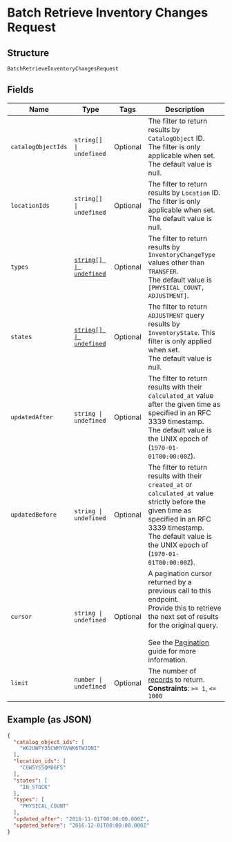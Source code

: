 
# Batch Retrieve Inventory Changes Request

## Structure

`BatchRetrieveInventoryChangesRequest`

## Fields

| Name | Type | Tags | Description |
|  --- | --- | --- | --- |
| `catalogObjectIds` | `string[] \| undefined` | Optional | The filter to return results by `CatalogObject` ID.<br>The filter is only applicable when set. The default value is null. |
| `locationIds` | `string[] \| undefined` | Optional | The filter to return results by `Location` ID.<br>The filter is only applicable when set. The default value is null. |
| `types` | [`string[] \| undefined`](../../doc/models/inventory-change-type.md) | Optional | The filter to return results by `InventoryChangeType` values other than `TRANSFER`.<br>The default value is `[PHYSICAL_COUNT, ADJUSTMENT]`. |
| `states` | [`string[] \| undefined`](../../doc/models/inventory-state.md) | Optional | The filter to return `ADJUSTMENT` query results by<br>`InventoryState`. This filter is only applied when set.<br>The default value is null. |
| `updatedAfter` | `string \| undefined` | Optional | The filter to return results with their `calculated_at` value<br>after the given time as specified in an RFC 3339 timestamp.<br>The default value is the UNIX epoch of (`1970-01-01T00:00:00Z`). |
| `updatedBefore` | `string \| undefined` | Optional | The filter to return results with their `created_at` or `calculated_at` value<br>strictly before the given time as specified in an RFC 3339 timestamp.<br>The default value is the UNIX epoch of (`1970-01-01T00:00:00Z`). |
| `cursor` | `string \| undefined` | Optional | A pagination cursor returned by a previous call to this endpoint.<br>Provide this to retrieve the next set of results for the original query.<br><br>See the [Pagination](https://developer.squareup.com/docs/working-with-apis/pagination) guide for more information. |
| `limit` | `number \| undefined` | Optional | The number of [records](../../doc/models/inventory-change.md) to return.<br>**Constraints**: `>= 1`, `<= 1000` |

## Example (as JSON)

```json
{
  "catalog_object_ids": [
    "W62UWFY35CWMYGVWK6TWJDNI"
  ],
  "location_ids": [
    "C6W5YS5QM06F5"
  ],
  "states": [
    "IN_STOCK"
  ],
  "types": [
    "PHYSICAL_COUNT"
  ],
  "updated_after": "2016-11-01T00:00:00.000Z",
  "updated_before": "2016-12-01T00:00:00.000Z"
}
```

